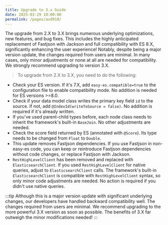 ```yaml
---
title: Upgrade to 3.x Guide
date: 2025-03-29 10:00:00
permalink: /pages/aud910/
---
```

The upgrade from 2.X to 3.X brings numerous underlying optimizations, new features, and bug fixes. This includes the highly anticipated replacement of Fastjson with Jackson and full compatibility with ES 8.X, significantly enhancing the user experience!
Notably, despite being a major version update, the changes required from users are minimal. In many cases, only minor adjustments or none at all are needed for compatibility. We strongly recommend upgrading to version 3.X.
> To upgrade from 2.X to 3.X, you need to do the following:

* Check your ES version. If it's 7.X, add `easy-es.compatible=true` to the configuration file to enable compatibility mode. No addition is needed for ES versions >=8.0.
* Check if your data model class writes the primary key field `id` to the source. If not, add `@IndexId(writeToSource = false)`. No addition is required if it's already written.
* If you've used parent-child types before, each node class needs to inherit the framework's built-in `BaseJoin`. No other adjustments are needed.
* Check the score field returned by ES (annotated with `@Score`). Its type needs to be changed from `Float` to `Double`.
* This update removes Fastjson dependencies. If you use Fastjson in non-easy-es code, you can keep or reintroduce Fastjson dependencies without code changes, or replace Fastjson with Jackson.
* `RestHighLevelClient` has been removed and replaced with `ElasticsearchClient`. If you used `RestHighLevelClient` for native queries, adjust to `ElasticsearchClient` calls. The framework's built-in `ElasticsearchClient` is compatible with `RestHighLevelClient` syntax, so only minor code adjustments are needed. No action is required if you didn't use native queries.

:::tip
Although this is a major version update with significant underlying changes, our developers have handled backward compatibility well. The changes required from users are minimal. We recommend upgrading to the more powerful 3.X version as soon as possible. The benefits of 3.X far outweigh the minor modifications needed!
:::